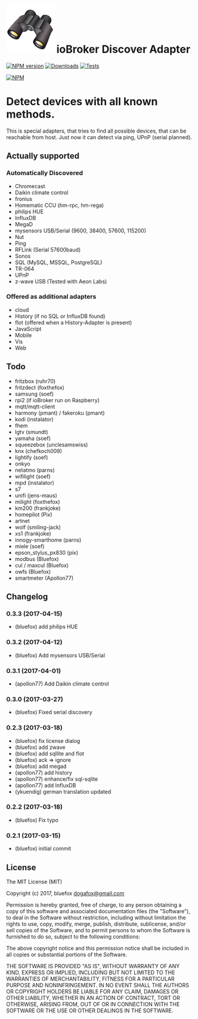 ![Logo](admin/discovery.png)
ioBroker Discover Adapter
==============
[![NPM version](http://img.shields.io/npm/v/iobroker.discovery.svg)](https://www.npmjs.com/package/iobroker.discovery)
[![Downloads](https://img.shields.io/npm/dm/iobroker.discovery.svg)](https://www.npmjs.com/package/iobroker.discovery)
[![Tests](https://travis-ci.org/ioBroker/ioBroker.discovery.svg?branch=master)](https://travis-ci.org/ioBroker/ioBroker.discovery)

[![NPM](https://nodei.co/npm/iobroker.discovery.png?downloads=true)](https://nodei.co/npm/iobroker.discovery/)

# Detect devices with all known methods.

This is special adapters, that tries to find all possible devices, that can be reachable from host.
Just now it can detect via ping, UPnP (serial planned).

## Actually supported

### Automatically Discovered

- Chromecast
- Daikin climate control
- fronius
- Homematic CCU (hm-rpc, hm-rega)
- philips HUE
- InfluxDB
- MegaD
- mysensors USB/Serial (9600, 38400, 57600, 115200)
- Nut
- Ping
- RFLink (Serial 57600baud)
- Sonos
- SQL (MySQL, MSSQL, PostgreSQL)
- TR-064
- UPnP
- z-wave USB (Tested with Aeon Labs)

### Offered as additional adapters
- cloud
- History (if no SQL or InfluxDB found)
- flot (offered when a History-Adapter is present)
- JavaScript
- Mobile
- Vis
- Web

## Todo
- fritzbox (ruhr70)
- fritzdect (foxthefox)
- samsung (soef)
- rpi2 (if ioBroker run on Raspberry)
- mqtt/mqtt-client
- harmony (pmant) / fakeroku (pmant)
- kodi (instalator)
- fhem
- lgtv (smundt)
- yamaha (soef)
- squeezebox (unclesamswiss)
- knx (chefkoch009)
- lightify (soef)
- onkyo
- netatmo (parns)
- wifilight (soef)
- mpd (instalator)
- s7
- unifi (jens-maus)
- milight (foxthefox)
- km200 (frankjoke)
- homepilot (Pix)
- artnet
- wolf (smiling-jack)
- xs1 (frankjoke)
- innogy-smarthome (parns)
- miele (soef)
- epson_stylus_px830 (pix)
- modbus (Bluefox)
- cul / maxcul (Bluefox)
- owfs (Bluefox)
- smartmeter (Apollon77)

## Changelog
### 0.3.3 (2017-04-15)
* (bluefox) add philips HUE

### 0.3.2 (2017-04-12)
* (bluefox) Add mysensors USB/Serial

### 0.3.1 (2017-04-01)
* (apollon77) Add Daikin climate control

### 0.3.0 (2017-03-27)
* (bluefox) Fixed serial discovery

### 0.2.3 (2017-03-18)
* (bluefox) fix license dialog
* (bluefox) add zwave
* (bluefox) add sqllite and flot
* (bluefox) ack => ignore
* (bluefox) add megad
* (apollon77) add history
* (apollon77) enhance/fix sql-sqlite
* (apollon77) add InfluxDB
* (ykuendig) german translation updated

### 0.2.2 (2017-03-18)
* (bluefox) Fix typo

### 0.2.1 (2017-03-15)
* (bluefox) initial commit

## License

The MIT License (MIT)

Copyright (c) 2017, bluefox <dogafox@gmail.com>

Permission is hereby granted, free of charge, to any person obtaining a copy
of this software and associated documentation files (the "Software"), to deal
in the Software without restriction, including without limitation the rights
to use, copy, modify, merge, publish, distribute, sublicense, and/or sell
copies of the Software, and to permit persons to whom the Software is
furnished to do so, subject to the following conditions:

The above copyright notice and this permission notice shall be included in
all copies or substantial portions of the Software.

THE SOFTWARE IS PROVIDED "AS IS", WITHOUT WARRANTY OF ANY KIND, EXPRESS OR
IMPLIED, INCLUDING BUT NOT LIMITED TO THE WARRANTIES OF MERCHANTABILITY,
FITNESS FOR A PARTICULAR PURPOSE AND NONINFRINGEMENT. IN NO EVENT SHALL THE
AUTHORS OR COPYRIGHT HOLDERS BE LIABLE FOR ANY CLAIM, DAMAGES OR OTHER
LIABILITY, WHETHER IN AN ACTION OF CONTRACT, TORT OR OTHERWISE, ARISING FROM,
OUT OF OR IN CONNECTION WITH THE SOFTWARE OR THE USE OR OTHER DEALINGS IN
THE SOFTWARE.
